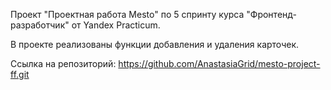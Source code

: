 Проект "Проектная работа Mesto" по 5 спринту курса "Фронтенд-разработчик" от Yandex Practicum.

В проекте реализованы функции добавления и удаления карточек.

Ссылка на репозиторий: https://github.com/AnastasiaGrid/mesto-project-ff.git
